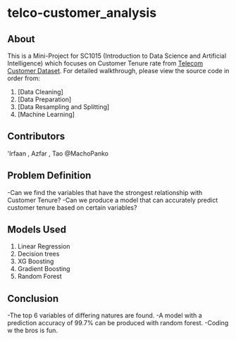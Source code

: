 # telco-customer_analysis
## About
This is a Mini-Project for SC1015 (Introduction to Data Science and Artificial Intelligence) which focuses on Customer Tenure rate from [Telecom Customer Dataset](https://www.kaggle.com/datasets/blastchar/telco-customer-churn). For detailed walkthrough, please view the source code in order from: 
1. [Data Cleaning]
2. [Data Preparation]
3. [Data Resampling and Splitting]
4. [Machine Learning]

## Contributors
'Irfaan , Azfar , Tao @MachoPanko

## Problem Definition
-Can we find the variables that have the strongest relationship with Customer Tenure?
-Can we produce a model that can accurately predict customer tenure based on certain variables?

## Models Used
1. Linear Regression
2. Decision trees
3. XG Boosting
4. Gradient Boosting
5. Random Forest

## Conclusion
-The top 6 variables of differing natures are found.
-A model with a prediction accuracy of 99.7% can be produced with random forest.
-Coding w the bros is fun.

